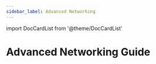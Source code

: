 ```yaml
---
sidebar_label: Advanced Networking
---
```

import DocCardList from '@theme/DocCardList'

# Advanced Networking Guide
<!--
TODO:
Advanced Networking Guide
Explaining each of the concepts used in Anselm's `Basic` networked example/tutorial individually.
Goal: Build knowledge on how to create customized networking code.
-->

<DocCardList />
